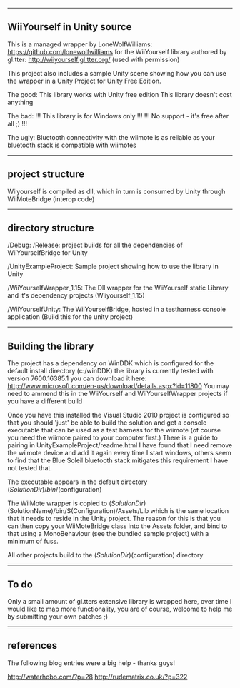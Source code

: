 ---------------------------
WiiYourself in Unity source
---------------------------

This is a managed wrapper by LoneWolfWilliams: https://github.com/lonewolfwilliams
for the WiiYourself library authored by gl.tter: http://wiiyourself.gl.tter.org/ (used with permission)

This project also includes a sample Unity scene showing how you can use the wrapper in a Unity Project for Unity Free Edition.

The good:
This library works with Unity free edition
This library doesn't cost anything

The bad:
!!! This library is for Windows only !!!
!!! No support - it's free after all ;) !!!

The ugly:
Bluetooth connectivity with the wiimote is as reliable as your bluetooth stack is compatible with wiimotes

-----------------
project structure
-----------------

Wiiyourself is compiled as dll, which in turn is consumed by Unity through WiiMoteBridge (interop code)

-------------------
directory structure
-------------------

/Debug: 
/Release: project builds for all the dependencies of WiiYourselfBridge for Unity

/UnityExampleProject: Sample project showing how to use the library in Unity

/WiiYourselfWrapper_1.15: The Dll wrapper for the WiiYourself static Library and it's dependency projects (Wiiyourself_1.15)

/WiiYourselfUnity: The WiiYourselfBridge, hosted in a testharness console application (Build this for the unity project)

--------------------
Building the library
--------------------

The project has a dependency on WinDDK which is configured for the default install directory (c:/winDDK) the library is currently tested with version 7600.16385.1 you can download it here: http://www.microsoft.com/en-us/download/details.aspx?id=11800
You may need to ammend this in the WiiYourself and WiiYourselfWrapper projects if you have a different build

Once you have this installed the Visual Studio 2010 project is configured so that you should 'just' be able to build the solution and get a console executable that can be used as a test harness for the wiimote (of course you need the wiimote paired to your computer first.)
There is a guide to pairing in UnityExampleProject/readme.html I have found that I need remove the wiimote device and add it again every time I start windows, others seem to find that the Blue Soleil bluetooth stack mitigates this requirement I have not tested that.

The executable appears in the default directory $(SolutionDir)/bin/$(configuration) 

The WiiMote wrapper is copied to $(SolutionDir)$(SolutionName)/bin/$(Configuration)/Assets/Lib which is the same location that it needs to reside in the Unity project. The reason for this is that you can then copy your WiiMoteBridge class into the Assets folder, and bind to that using a MonoBehaviour (see the bundled sample project) with a minimum of fuss.

All other projects build to the $(SolutionDir)$(configuration) directory

-----
To do
-----

Only a small amount of gl.tters extensive library is wrapped here, over time I would like to map more functionality, 
you are of course, welcome to help me by submitting your own patches ;)

----------
references
----------

The following blog entries were a big help - thanks guys!

http://waterhobo.com/?p=28
http://rudematrix.co.uk/?p=322